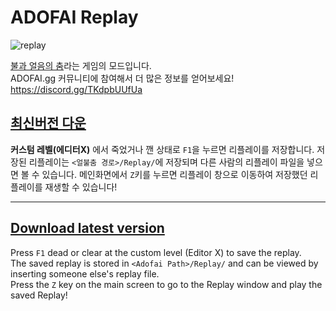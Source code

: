 # ADOFAI Replay 

![replay](https://github.com/NoBrain0917/Replay/blob/master/replay.png?raw=true)

[불과 얼음의 춤](https://store.steampowered.com/app/977950/A_Dance_of_Fire_and_Ice/)라는 게임의 모드입니다.   
ADOFAI.gg 커뮤니티에 참여해서 더 많은 정보를 얻어보세요! https://discord.gg/TKdpbUUfUa

## [최신버전 다운](https://github.com/NoBrain0917/Replay/releases)

**커스텀 레벨(에디터X)** 에서 죽었거나 깬 상태로 ```F1```을 누르면 리플레이를 저장합니다.
저장된 리플레이는 ```<얼불춤 경로>/Replay/```에 저장되며 다른 사람의 리플레이 파일을 넣으면 볼 수 있습니다.
메인화면에서 ```Z```키를 누르면 리플레이 창으로 이동하여 저장했던 리플레이를 재생할 수 있습니다!

---

## [Download latest version](https://github.com/NoBrain0917/Replay/releases)

Press ``F1`` dead or clear at the custom level (Editor X) to save the replay.    
The saved replay is stored in `<Adofai Path>/Replay/` and can be viewed by inserting someone else's replay file.    
Press the ``Z`` key on the main screen to go to the Replay window and play the saved Replay!   
